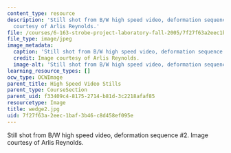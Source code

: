 ```yaml
---
content_type: resource
description: 'Still shot from B/W high speed video, deformation sequence #2. Image
  courtesy of Arlis Reynolds.'
file: /courses/6-163-strobe-project-laboratory-fall-2005/7f27f63a2eec1baf3b46c8d458ef095e_wedge2.jpg
file_type: image/jpeg
image_metadata:
  caption: 'Still shot from B/W high speed video, deformation sequence #2.'
  credit: Image courtesy of Arlis Reynolds.
  image-alt: 'Still shot from B/W high speed video, deformation sequence #2.'
learning_resource_types: []
ocw_type: OCWImage
parent_title: High Speed Video Stills
parent_type: CourseSection
parent_uid: f33409c4-8175-2714-b81d-3c2218afaf85
resourcetype: Image
title: wedge2.jpg
uid: 7f27f63a-2eec-1baf-3b46-c8d458ef095e
---
```

Still shot from B/W high speed video, deformation sequence #2. Image courtesy of Arlis Reynolds.

